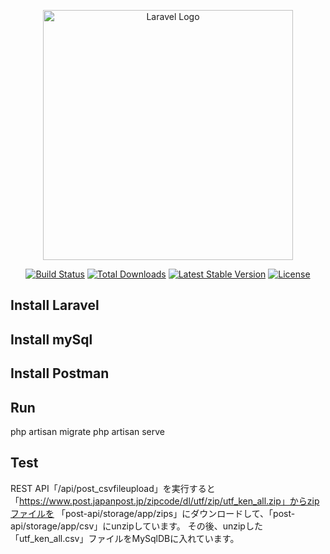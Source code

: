 <p align="center"><a href="https://laravel.com" target="_blank"><img src="https://raw.githubusercontent.com/laravel/art/master/logo-lockup/5%20SVG/2%20CMYK/1%20Full%20Color/laravel-logolockup-cmyk-red.svg" width="400" alt="Laravel Logo"></a></p>

<p align="center">
<a href="https://github.com/laravel/framework/actions"><img src="https://github.com/laravel/framework/workflows/tests/badge.svg" alt="Build Status"></a>
<a href="https://packagist.org/packages/laravel/framework"><img src="https://img.shields.io/packagist/dt/laravel/framework" alt="Total Downloads"></a>
<a href="https://packagist.org/packages/laravel/framework"><img src="https://img.shields.io/packagist/v/laravel/framework" alt="Latest Stable Version"></a>
<a href="https://packagist.org/packages/laravel/framework"><img src="https://img.shields.io/packagist/l/laravel/framework" alt="License"></a>
</p>

## Install Laravel 

## Install mySql 

## Install Postman 

## Run 
php artisan migrate
php artisan serve

## Test 
REST API「/api/post_csvfileupload」を実行すると「https://www.post.japanpost.jp/zipcode/dl/utf/zip/utf_ken_all.zip」からzipファイルを
「post-api/storage/app/zips」にダウンロードして、「post-api/storage/app/csv」にunzipしています。
その後、unzipした「utf_ken_all.csv」ファイルをMySqlDBに入れています。
